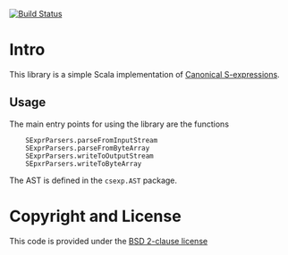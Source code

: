 [![Build Status](https://travis-ci.org/ClockworkConsulting/csexp.svg?branch=master)](https://travis-ci.org/ClockworkConsulting/csexp)

# Intro

This library is a simple Scala implementation of [Canonical S-expressions](https://en.wikipedia.org/wiki/Canonical_S-expressions).

## Usage

The main entry points for using the library are the functions

```
    SExprParsers.parseFromInputStream
    SExprParsers.parseFromByteArray
    SExprParsers.writeToOutputStream
    SEpxrParsers.writeToByteArray
```

The AST is defined in the `csexp.AST` package.

# Copyright and License

This code is provided under the [BSD 2-clause license](https://github.com/ClockworkConsulting/csexp/blob/master/LICENSE)
